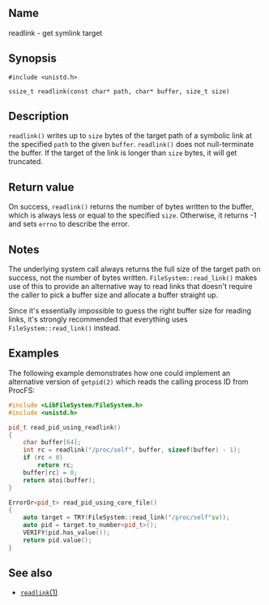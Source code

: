 ## Name

readlink - get symlink target

## Synopsis

```**c++
#include <unistd.h>

ssize_t readlink(const char* path, char* buffer, size_t size)
```

## Description

`readlink()` writes up to `size` bytes of the target path of a symbolic link at
the specified `path` to the given `buffer`. `readlink()` does not
null-terminate the buffer. If the target of the link is longer than `size`
bytes, it will get truncated.

## Return value

On success, `readlink()` returns the number of bytes written to the buffer,
which is always less or equal to the specified `size`. Otherwise, it returns -1
and sets `errno` to describe the error.

## Notes

The underlying system call always returns the full size of the target path on
success, not the number of bytes written. `FileSystem::read_link()` makes use
of this to provide an alternative way to read links that doesn't require the
caller to pick a buffer size and allocate a buffer straight up.

Since it's essentially impossible to guess the right buffer size for reading
links, it's strongly recommended that everything uses `FileSystem::read_link()`
instead.

## Examples

The following example demonstrates how one could implement an alternative
version of `getpid(2)` which reads the calling process ID from ProcFS:

```c++
#include <LibFileSystem/FileSystem.h>
#include <unistd.h>

pid_t read_pid_using_readlink()
{
    char buffer[64];
    int rc = readlink("/proc/self", buffer, sizeof(buffer) - 1);
    if (rc < 0)
        return rc;
    buffer[rc] = 0;
    return atoi(buffer);
}

ErrorOr<pid_t> read_pid_using_core_file()
{
    auto target = TRY(FileSystem::read_link("/proc/self"sv));
    auto pid = target.to_number<pid_t>();
    VERIFY(pid.has_value());
    return pid.value();
}
```

## See also

* [`readlink`(1)](help://man/1/readlink)
